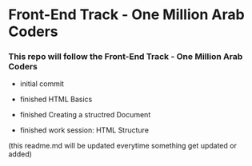# Front-End Track - One Million Arab Coders


### This repo will follow the Front-End Track - One Million Arab Coders

- initial commit

- finished HTML Basics

- finished Creating a structred Document

- finished work session: HTML Structure

(this readme.md will be updated everytime something get updated or added)
